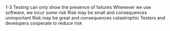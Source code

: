 1-3
 Testing can only show the presence of failures
Whenever we use software, we incur some risk
Risk may be small and consequences unimportant
Risk may be great and consequences catastrophic
Testers and developers cooperate to reduce risk
